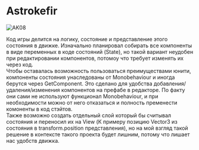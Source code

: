 # Astrokefir

![AK08](https://user-images.githubusercontent.com/86427892/183380936-fc8cedb3-fd6b-488e-8e44-db455e4340d2.gif)


Код игры делится на логику, состояние и представление этого состояния в движке. Изначально планировал собирать все компоненты в виде переменных в коде состояний (State), но такой вариант неудобен при редактировании компонентов, потомоу что требует изменять их через код.</br>
Чтобы оставалась возможность пользоваться преимуществами юнити, компоненты состояния унаследованы от Monobehaviour и иногда берутся через GetComponent. Это сделано для удобства добавления/удаления/изменения компонентов на префабе в редакторе. По факту они сами не используют функционал Monobehaviour, и при необходимости можно от него отказаться и полность пременести комоненты в код стэйтов.</br>
Также возможно создать отдельный слой который бы считывал состояния и переносил их на View (К примеру позицию Vector3 из состояния в transform.position представления), но на мой взгляд такой решение в контексте такого проекта будет лишним, потому что лишает нас удобств движка.
